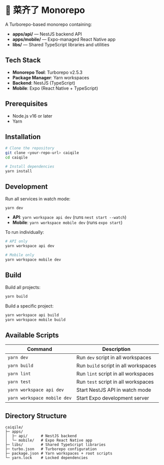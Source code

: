 # 🧺 菜齐了 Monorepo

A Turborepo-based monorepo containing:

* **apps/api/** — NestJS backend API
* **apps/mobile/** — Expo-managed React Native app
* **libs/** — Shared TypeScript libraries and utilities

## Tech Stack

* **Monorepo Tool**: Turborepo v2.5.3
* **Package Manager**: Yarn workspaces
* **Backend**: NestJS (TypeScript)
* **Mobile**: Expo (React Native + TypeScript)

## Prerequisites

* Node.js v16 or later
* Yarn

## Installation

```bash
# Clone the repository
git clone <your-repo-url> caiqile
cd caiqile

# Install dependencies
yarn install
```

## Development

Run all services in watch mode:

```bash
yarn dev
```

* **API**: `yarn workspace api dev` (runs `nest start --watch`)
* **Mobile**: `yarn workspace mobile dev` (runs `expo start`)

To run individually:

```bash
# API only
yarn workspace api dev

# Mobile only
yarn workspace mobile dev
```

## Build

Build all projects:

```bash
yarn build
```

Build a specific project:

```bash
yarn workspace api build
yarn workspace mobile build
```

## Available Scripts

| Command                     | Description                          |
| --------------------------- | ------------------------------------ |
| `yarn dev`                  | Run `dev` script in all workspaces   |
| `yarn build`                | Run `build` script in all workspaces |
| `yarn lint`                 | Run `lint` script in all workspaces  |
| `yarn test`                 | Run `test` script in all workspaces  |
| `yarn workspace api dev`    | Start NestJS API in watch mode       |
| `yarn workspace mobile dev` | Start Expo development server        |

## Directory Structure

```
caiqile/
├─ apps/
│  ├─ api/      # NestJS backend
│  └─ mobile/   # Expo React Native app
├─ libs/        # Shared TypeScript libraries
├─ turbo.json   # Turborepo configuration
├─ package.json # Yarn workspaces + root scripts
└─ yarn.lock    # Locked dependencies
```
